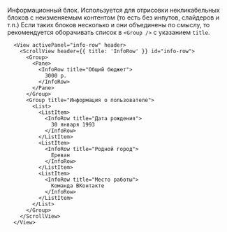 Информационный блок. Используется для отрисовки некликабельных блоков с неизменяемым контентом (то есть без инпутов, слайдеров и т.п.)
Если таких блоков несколько и они объединены по смыслу, то рекомендуется оборачивать список в `<Group />` с указанием `title`.

```
  <View activePanel="info-row" header>
    <ScrollView header={{ title: 'InfoRow' }} id="info-row">
      <Group>
        <Pane>
          <InfoRow title="Общий бюджет">
            3000 р.
          </InfoRow>
        </Pane>
      </Group>
      <Group title="Информация о пользователе">
        <List>
          <ListItem>
            <InfoRow title="Дата рождения">
              30 января 1993
            </InfoRow>
          </ListItem>
          <ListItem>
            <InfoRow title="Родной город">
              Ереван
            </InfoRow>
          </ListItem>
          <ListItem>
            <InfoRow title="Место работы">
              Команда ВКонтакте
            </InfoRow>
          </ListItem>
        </List>
      </Group>  
    </ScrollView>
  </View>
```
